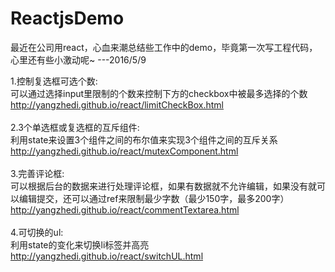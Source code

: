 # ReactjsDemo

最近在公司用react，心血来潮总结些工作中的demo，毕竟第一次写工程代码，心里还有些小激动呢~     ---2016/5/9

1.控制复选框可选个数: <br/>
可以通过选择input里限制的个数来控制下方的checkbox中被最多选择的个数<br/>
http://yangzhedi.github.io/react/limitCheckBox.html <br/><br/>
2.3个单选框或复选框的互斥组件:<br/>
利用state来设置3个组件之间的布尔值来实现3个组件之间的互斥关系<br/>
http://yangzhedi.github.io/react/mutexComponent.html <br/><br/>
3.完善评论框: <br/>
可以根据后台的数据来进行处理评论框，如果有数据就不允许编辑，如果没有就可以编辑提交，还可以通过ref来限制最少字数（最少150字，最多200字）<br/>
http://yangzhedi.github.io/react/commentTextarea.html<br/><br/>
4.可切换的ul: <br/>
利用state的变化来切换li标签并高亮<br/>
http://yangzhedi.github.io/react/switchUL.html<br/><br/>